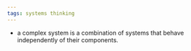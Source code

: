 ```yaml
---
tags: systems thinking
---
```


- a complex system is a combination of systems that behave independently of their
  components.